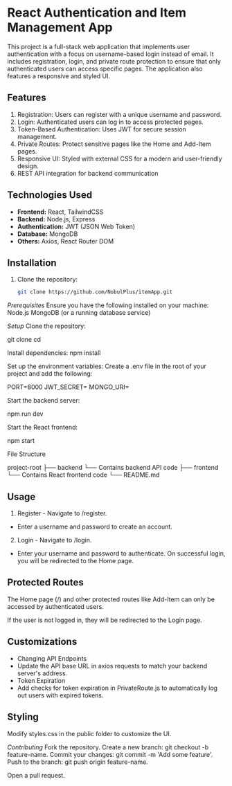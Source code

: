 # React Authentication and Item Management App
This project is a full-stack web application that implements user authentication with a focus on username-based login instead of email. It includes registration, login, and private route protection to ensure that only authenticated users can access specific pages. The application also features a responsive and styled UI.

## Features
1. Registration: Users can register with a unique username and password.
2. Login: Authenticated users can log in to access protected pages.
3. Token-Based Authentication: Uses JWT for secure session management.
4. Private Routes: Protect sensitive pages like the Home and Add-Item pages.
5. Responsive UI: Styled with external CSS for a modern and user-friendly design.
6. REST API integration for backend communication

## Technologies Used
- **Frontend:** React, TailwindCSS
- **Backend:** Node.js, Express
- **Authentication:** JWT (JSON Web Token)
- **Database:** MongoDB
- **Others:** Axios, React Router DOM

## Installation

1. Clone the repository:
   ```bash
   git clone https://github.com/NobulPlus/itemApp.git

*Prerequisites*
Ensure you have the following installed on your machine:
Node.js
MongoDB (or a running database service)

*Setup*
Clone the repository:

git clone <repository-url>
cd <repository-folder>

Install dependencies:
npm install

Set up the environment variables:
Create a .env file in the root of your project and add the following:

PORT=8000
JWT_SECRET=<your-secret-key>
MONGO_URI=<your-mongodb-connection-string>

Start the backend server:

npm run dev

Start the React frontend:

npm start

File Structure

project-root
├── backend  └── Contains backend API code
├── frontend └── Contains React frontend code
└── README.md

## Usage

1. Register - Navigate to /register.
- Enter a username and password to create an account.
2. Login - Navigate to /login.
- Enter your username and password to authenticate.
On successful login, you will be redirected to the Home page.

## Protected Routes
The Home page (/) and other protected routes like Add-Item can only be accessed by authenticated users.

If the user is not logged in, they will be redirected to the Login page.

## Customizations
- Changing API Endpoints
- Update the API base URL in axios requests to match your backend server's address.
- Token Expiration
- Add checks for token expiration in PrivateRoute.js to automatically log out users with expired tokens.

## Styling
Modify styles.css in the public folder to customize the UI.

*Contributing*
Fork the repository.
Create a new branch: git checkout -b feature-name.
Commit your changes: git commit -m 'Add some feature'.
Push to the branch: git push origin feature-name.

Open a pull request.